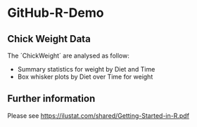 # GitHub-R-Demo

## Chick Weight Data

The ´ChickWeight´ are analysed as follow:

+ Summary statistics for weight by Diet and Time
+ Box whisker plots by Diet over Time for weight

## Further information

Please see https://ilustat.com/shared/Getting-Started-in-R.pdf
